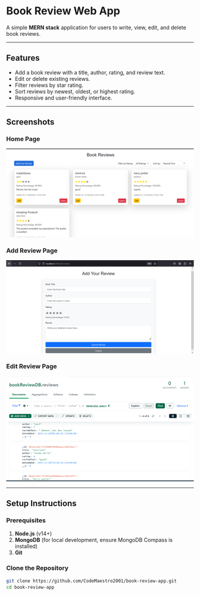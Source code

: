 # **Book Review Web App**

A simple **MERN stack** application for users to write, view, edit, and delete book reviews.

---

## **Features**
- Add a book review with a title, author, rating, and review text.
- Edit or delete existing reviews.
- Filter reviews by star rating.
- Sort reviews by newest, oldest, or highest rating.
- Responsive and user-friendly interface.

---

## **Screenshots**

### Home Page
![Home Page](./screenshots/home.png)

### Add Review Page
![Add Review Page](./screenshots/reviewfrom.png)

### Edit Review Page
![Edit Review Page](./screenshots/database.png)

---

## **Setup Instructions**

### **Prerequisites**
1. **Node.js** (v14+)
2. **MongoDB** (for local development, ensure MongoDB Compass is installed)
3. **Git**

### **Clone the Repository**
```bash
git clone https://github.com/CodeMaestro2001/book-review-app.git
cd book-review-app
